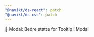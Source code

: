```yaml
---
"@navikt/ds-react": patch
"@navikt/ds-css": patch
---
```


:bug: Modal: Bedre støtte for Tooltip i Modal
